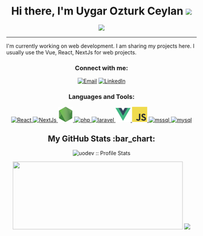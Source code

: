 <h1 align="center">Hi there, I'm Uygar Ozturk Ceylan <img src="https://media.giphy.com/media/hvRJCLFzcasrR4ia7z/giphy.gif" width="35"></h1>
<p align="center">
  <a href="https://github.com/DenverCoder1/readme-typing-svg"><img src="https://readme-typing-svg.herokuapp.com?font=Fira+Code&pause=1000&width=435&lines=Frontend+%26+Backend+Dev;Managment+Information+System&center=true&width=500&height=50" /></a>
</p>
<hr/>

I'm currently working on web development. I am sharing my projects here. I usually use the Vue, React, NextJs for web projects.

<h3 align="center">Connect with me:</h3>

<p align="center">
<a href="mailto:uygaroztcyln@gmail.com"><img alt="Email" src="https://img.shields.io/badge/Email-uygaroztcyln@gmail.com-blue?style=flat&logo=gmail"></a>
<a href="https://www.linkedin.com/in/uodev/" target="_blank"><img alt="LinkedIn" src="https://img.shields.io/badge/LinkedIn-@uodev-blue?style=flat&logo=linkedin"></a>
<br>


<h3 align="center">Languages and Tools:</h3>
<p align="center">
  <a href="" target="_blank" rel="noreferrer"> <img src="https://www.svgrepo.com/show/493719/react-javascript-js-framework-facebook.svg" alt="React" width="40" height="40"/> </a> 
  <a href="" target="_blank" rel="noreferrer"> <img src="https://d2nir1j4sou8ez.cloudfront.net/wp-content/uploads/2021/12/nextjs-boilerplate-logo.png" alt="NextJs" width="40" height="40"/> </a> 
  <a href="" target="_blank" rel="noreferrer"> <img src="https://raw.githubusercontent.com/github/explore/80688e429a7d4ef2fca1e82350fe8e3517d3494d/topics/nodejs/nodejs.png" alt="NodeJs" width="40" height="40"/> </a> 
  <a href="" target="_blank" rel="noreferrer"> <img src="https://www.svgrepo.com/show/349474/php.svg" alt="php" width="40" height="40"/> </a> 
  <a href="" target="_blank" rel="noreferrer"> <img src="https://www.svgrepo.com/show/353985/laravel.svg" alt="laravel" width="40" height="40"/> </a> 
  <a href="" target="_blank" rel="noreferrer"> <img src="https://raw.githubusercontent.com/github/explore/80688e429a7d4ef2fca1e82350fe8e3517d3494d/topics/vue/vue.png" alt="Vue" width="40" height="40"/> </a>
  <a href="" target="_blank" rel="noreferrer"> <img src="https://raw.githubusercontent.com/github/explore/80688e429a7d4ef2fca1e82350fe8e3517d3494d/topics/javascript/javascript.png" alt="js" width="40" height="40"/> </a> 
  <a href="https://www.microsoft.com/en-us/sql-server" target="_blank" rel="noreferrer"> <img src="https://www.svgrepo.com/show/303229/microsoft-sql-server-logo.svg" alt="mssql" width="40" height="40"/> </a> 
  <a href="" target="_blank" rel="noreferrer"> <img src="https://www.svgrepo.com/show/303251/mysql-logo.svg" alt="mysql" width="40" height="40"/> </a>
 </p>



<h2 align="center">My GitHub Stats :bar_chart:</h2>
<p align="center">
<img src="https://komarev.com/ghpvc/?username=uodev&color=green" alt="uodev :: Profile Stats"></a>
</p>
<p align="center">
  <img src="https://github-readme-stats.vercel.app/api?username=uodev&show_icons=true&theme=tokyonight" width="450" height="180">
  <img src="https://github-readme-stats.vercel.app/api/top-langs/?username=uodev&layout=compact&theme=tokyonight" height="180">
  </p>

